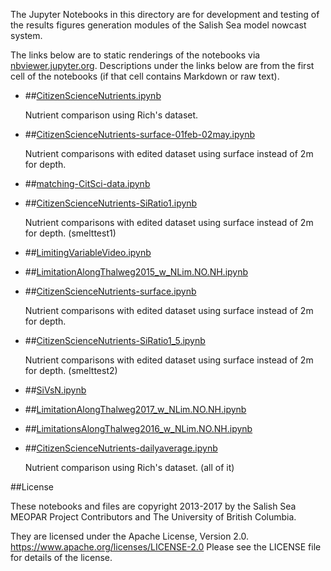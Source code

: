 The Jupyter Notebooks in this directory are for development and testing of
the results figures generation modules of the Salish Sea model nowcast system.

The links below are to static renderings of the notebooks via
[nbviewer.jupyter.org](https://nbviewer.jupyter.org/).
Descriptions under the links below are from the first cell of the notebooks
(if that cell contains Markdown or raw text).

* ##[CitizenScienceNutrients.ipynb](https://nbviewer.jupyter.org/urls/bitbucket.org/salishsea/analysis-vicky/raw/tip/notebooks/smelt_diag/CitizenScienceNutrients.ipynb)  
    
    Nutrient comparison using Rich's dataset.   

* ##[CitizenScienceNutrients-surface-01feb-02may.ipynb](https://nbviewer.jupyter.org/urls/bitbucket.org/salishsea/analysis-vicky/raw/tip/notebooks/smelt_diag/CitizenScienceNutrients-surface-01feb-02may.ipynb)  
    
    Nutrient comparisons with edited dataset using surface instead of 2m for depth.  

* ##[matching-CitSci-data.ipynb](https://nbviewer.jupyter.org/urls/bitbucket.org/salishsea/analysis-vicky/raw/tip/notebooks/smelt_diag/matching-CitSci-data.ipynb)  
    
* ##[CitizenScienceNutrients-SiRatio1.ipynb](https://nbviewer.jupyter.org/urls/bitbucket.org/salishsea/analysis-vicky/raw/tip/notebooks/smelt_diag/CitizenScienceNutrients-SiRatio1.ipynb)  
    
    Nutrient comparisons with edited dataset using surface instead of 2m for depth. (smelttest1)  

* ##[LimitingVariableVideo.ipynb](https://nbviewer.jupyter.org/urls/bitbucket.org/salishsea/analysis-vicky/raw/tip/notebooks/smelt_diag/LimitingVariableVideo.ipynb)  
    
* ##[LimitationAlongThalweg2015_w_NLim.NO.NH.ipynb](https://nbviewer.jupyter.org/urls/bitbucket.org/salishsea/analysis-vicky/raw/tip/notebooks/smelt_diag/LimitationAlongThalweg2015_w_NLim.NO.NH.ipynb)  
    
* ##[CitizenScienceNutrients-surface.ipynb](https://nbviewer.jupyter.org/urls/bitbucket.org/salishsea/analysis-vicky/raw/tip/notebooks/smelt_diag/CitizenScienceNutrients-surface.ipynb)  
    
    Nutrient comparisons with edited dataset using surface instead of 2m for depth.  

* ##[CitizenScienceNutrients-SiRatio1_5.ipynb](https://nbviewer.jupyter.org/urls/bitbucket.org/salishsea/analysis-vicky/raw/tip/notebooks/smelt_diag/CitizenScienceNutrients-SiRatio1_5.ipynb)  
    
    Nutrient comparisons with edited dataset using surface instead of 2m for depth. (smelttest2)  

* ##[SiVsN.ipynb](https://nbviewer.jupyter.org/urls/bitbucket.org/salishsea/analysis-vicky/raw/tip/notebooks/smelt_diag/SiVsN.ipynb)  
    
* ##[LimitationAlongThalweg2017_w_NLim.NO.NH.ipynb](https://nbviewer.jupyter.org/urls/bitbucket.org/salishsea/analysis-vicky/raw/tip/notebooks/smelt_diag/LimitationAlongThalweg2017_w_NLim.NO.NH.ipynb)  
    
* ##[LimitationsAlongThalweg2016_w_NLim.NO.NH.ipynb](https://nbviewer.jupyter.org/urls/bitbucket.org/salishsea/analysis-vicky/raw/tip/notebooks/smelt_diag/LimitationsAlongThalweg2016_w_NLim.NO.NH.ipynb)  
    
* ##[CitizenScienceNutrients-dailyaverage.ipynb](https://nbviewer.jupyter.org/urls/bitbucket.org/salishsea/analysis-vicky/raw/tip/notebooks/smelt_diag/CitizenScienceNutrients-dailyaverage.ipynb)  
    
    Nutrient comparison using Rich's dataset. (all of it)  


##License

These notebooks and files are copyright 2013-2017
by the Salish Sea MEOPAR Project Contributors
and The University of British Columbia.

They are licensed under the Apache License, Version 2.0.
https://www.apache.org/licenses/LICENSE-2.0
Please see the LICENSE file for details of the license.
